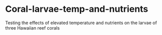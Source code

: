 # Coral-larvae-temp-and-nutrients
Testing the effects of elevated temperature and nutrients on the larvae of three Hawaiian reef corals
